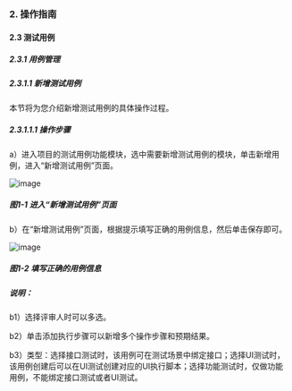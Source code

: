 ### 2. 操作指南

#### 2.3 测试用例

##### 2.3.1 用例管理

##### 2.3.1.1 新增测试用例

本节将为您介绍新增测试用例的具体操作过程。

##### 2.3.1.1.1 操作步骤

a）进入项目的测试用例功能模块，选中需要新增测试用例的模块，单击新增用例，进入“新增测试用例”页面。

![image](https://user-images.githubusercontent.com/79617492/185557591-949b4835-baf7-4d39-8b16-3a484a1dc93b.png)

##### 图1-1 进入“新增测试用例”页面

b）在“新增测试用例”页面，根据提示填写正确的用例信息，然后单击保存即可。

![image](https://user-images.githubusercontent.com/79617492/185557601-4bb55983-104d-434e-9a1f-b857652e0ee9.png)

##### 图1-2 填写正确的用例信息

##### 说明：

b1）选择评审人时可以多选。

b2）单击添加执行步骤可以新增多个操作步骤和预期结果。

b3）类型：选择接口测试时，该用例可在测试场景中绑定接口；选择UI测试时，该用例创建后可以在UI测试创建对应的UI执行脚本；选择功能测试时，仅做功能用例，不能绑定接口测试或者UI测试。
